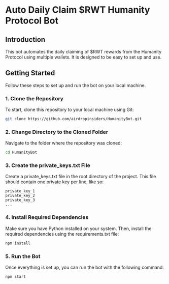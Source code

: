 # Auto Daily Claim $RWT Humanity Protocol Bot

## Introduction
This bot automates the daily claiming of $RWT rewards from the Humanity Protocol using multiple wallets. It is designed to be easy to set up and use.

## Getting Started

Follow these steps to set up and run the bot on your local machine.

### 1. Clone the Repository

To start, clone this repository to your local machine using Git:

```bash
git clone https://github.com/airdropinsiders/HumanityBot.git
```

### 2. Change Directory to the Cloned Folder

Navigate to the folder where the repository was cloned:

```bash
cd HumanityBot
```

### 3. Create the private_keys.txt File
Create a private_keys.txt file in the root directory of the project. This file should contain one private key per line, like so:

```
private_key_1
private_key_2
private_key_3
...
```

### 4. Install Required Dependencies
Make sure you have Python installed on your system. Then, install the required dependencies using the requirements.txt file:

```bash
npm install
```

### 5. Run the Bot
Once everything is set up, you can run the bot with the following command:

```bash
npm start
```
